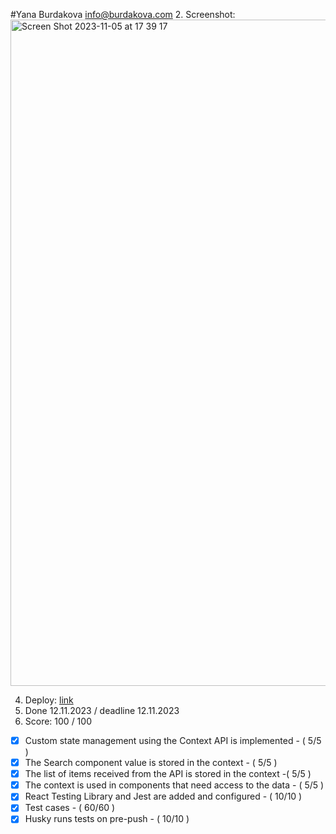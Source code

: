 #Yana Burdakova
[info@burdakova.com](mailto:info@burdakova.com)
2. Screenshot: 
<img width="1066" alt="Screen Shot 2023-11-05 at 17 39 17" src="https://github.com/yburdakova/RS-react/assets/96587202/37178726-cad6-4f87-8c8f-5c03e56996bc">

4. Deploy: [link](https://6552e8dd30dbfc0668bb6e67--aesthetic-alpaca-12d524.netlify.app/)
5. Done 12.11.2023 / deadline 12.11.2023
6. Score: 100 / 100
  - [x] Custom state management using the Context API is implemented - ( 5/5 )
  - [x] The Search component value is stored in the context - ( 5/5 )
  - [x] The list of items received from the API is stored in the context -( 5/5 )
  - [x] The context is used in components that need access to the data - ( 5/5 ) 
  - [x] React Testing Library and Jest are added and configured - ( 10/10 ) 
  - [x] Test cases - ( 60/60 )  
  - [x] Husky runs tests on pre-push - ( 10/10  )
